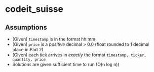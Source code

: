 # codeit_suisse
## Assumptions
- (Given) `timestamp` is in the format hh:mm
- (Given) `price` is a *positive* decimal > 0.0 (float rounded to 1 decimal place in Part 2)
- (Given) each tick arrives in *exactly* the format `timestamp, ticker, quantity, price`
- Solutions are given sufficient time to run (O(n log n))